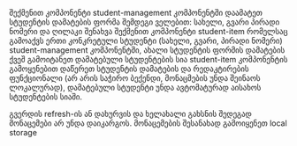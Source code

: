 შექმენით კომპონენტი student-management
კომპონენტში დაამატეთ სტუდენტის დამატების ფორმა შემდეგი ველებით: სახელი, გვარი პირადი ნომერი და ღილაკი შენახვა
შექმენით კომპონენტი student-item რომელსაც გამოაქვს ერთი კონკრეტული სტუდენტი (სახელი, გვარი, პირადი ნომერი)
student-management კომპონენტში, ახალი სტუდენტის ფორმის დამატების ქვეშ გამოიტანეთ დამატებული სტუდენტების სია student-item კომპონენტის გამოყენებით
დაწერეთ სტუდენტის დამატების და რედაკტირების ფუნქციონალი (არ არის საჭირო ბექენდი, მონაცმების უნდა შეინაოს ლოკალურად), დამატებული სტუდენტი უნდა ავტომატურად აისახოს სტუდენტების სიაში.

გვერდის refresh-ის ან დახურვის და ხელახალი გახსნის შედეგად მონაცემები არ უნდა დაიკარგოს. მონაცემების შესანახად გამოიყენეთ local storage
